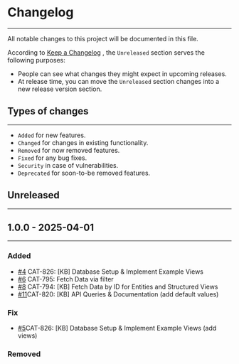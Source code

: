 # Changelog

---

All notable changes to this project will be documented in this file.

According to [Keep a Changelog](https://keepachangelog.com/en/1.0.0/) , the `Unreleased` section serves the following purposes:

-   People can see what changes they might expect in upcoming releases.
-   At release time, you can move the `Unreleased` section changes into a new release version section.

## Types of changes

---

-   `Added` for new features.
-   `Changed` for changes in existing functionality.
-   `Removed` for now removed features.
-   `Fixed` for any bug fixes.
-   `Security` in case of vulnerabilities.
-   `Deprecated` for soon-to-be removed features.

## Unreleased
---

## 1.0.0 - 2025-04-01
---


### Added
- [#4](https://github.com/FC4E-CAT/fc4e-cat-api-kb/pull/4) CAT-826: [KB] Database Setup & Implement Example Views
- [#6](https://github.com/FC4E-CAT/fc4e-cat-api-kb/pull/6) CAT-795: Fetch Data via filter
- [#8](https://github.com/FC4E-CAT/fc4e-cat-api-kb/pull/8) CAT-794: [KB] Fetch Data by ID for Entities and Structured Views
- [#11](https://github.com/FC4E-CAT/fc4e-cat-api-kb/pull/11/)CAT-820: [KB] API Queries & Documentation (add default values)


### Fix
- [#5](https://github.com/FC4E-CAT/fc4e-cat-api-kb/pull/5)CAT-826: [KB] Database Setup & Implement Example Views (add views)


### Removed

